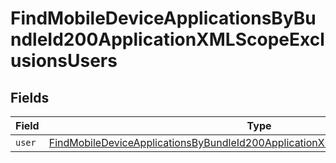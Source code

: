 # FindMobileDeviceApplicationsByBundleId200ApplicationXMLScopeExclusionsUsers


## Fields

| Field                                                                                                                                                                                         | Type                                                                                                                                                                                          | Required                                                                                                                                                                                      | Description                                                                                                                                                                                   |
| --------------------------------------------------------------------------------------------------------------------------------------------------------------------------------------------- | --------------------------------------------------------------------------------------------------------------------------------------------------------------------------------------------- | --------------------------------------------------------------------------------------------------------------------------------------------------------------------------------------------- | --------------------------------------------------------------------------------------------------------------------------------------------------------------------------------------------- |
| `user`                                                                                                                                                                                        | [FindMobileDeviceApplicationsByBundleId200ApplicationXMLScopeExclusionsUsersUser](../../models/operations/findmobiledeviceapplicationsbybundleid200applicationxmlscopeexclusionsusersuser.md) | :heavy_minus_sign:                                                                                                                                                                            | N/A                                                                                                                                                                                           |